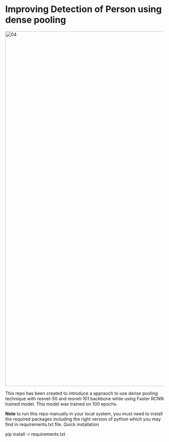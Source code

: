 # Improving Detection of Person using dense pooling

<img width="1131" alt="04" src="https://github.com/NoumanAhmad448/Improving_Detection_of_Person_using_dense_pooling/assets/31096570/ca95239b-4bfd-4273-a88e-796b3e7c3b48">


This repo has been created to introduce a appraoch to use dense pooling technique with resnet-50 and resnet-101 backbone while using Faster RCNN trained model. 
This model was trained on 100 epochs. 

**Note** to run this repo manually in your local system, you must need to install the required packages including the right version of python which you may find in requirements.txt file. Quick installation 

pip install -r requirements.txt
